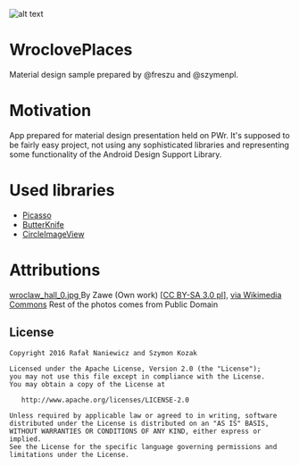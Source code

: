 ![alt text](https://raw.githubusercontent.com/freszu/WroclovePlaces/master/app/src/main/res/mipmap-xxxhdpi/ic_launcher.png)

# WroclovePlaces
Material design sample prepared by @freszu and @szymenpl.

# Motivation
App prepared for material design presentation held on PWr. It's supposed to be fairly easy project, not using any sophisticated libraries and representing some functionality of the Android Design Support Library.

# Used libraries
* [Picasso](http://square.github.io/picasso/)
* [ButterKnife](http://jakewharton.github.io/butterknife/)
* [CircleImageView](https://github.com/hdodenhof/CircleImageView)

# Attributions
<a href="https://raw.githubusercontent.com/freszu/WroclovePlaces/master/app/src/main/res/drawable-nodpi/wroclaw_centennial_hall0.jpg">
  wroclaw_hall_0.jpg
</a>
By Zawe (Own work) [<a href="http://creativecommons.org/licenses/by-sa/3.0/pl/deed.en">CC BY-SA 3.0 pl</a>], <a href="https://commons.wikimedia.org/wiki/File%3AHala_stulecia_wroc%C5%82aw_odbicie_fotnanny_zawe.jpg">via Wikimedia Commons</a>
Rest of the photos comes from Public Domain

## License


    Copyright 2016 Rafał Naniewicz and Szymon Kozak

    Licensed under the Apache License, Version 2.0 (the "License");
    you may not use this file except in compliance with the License.
    You may obtain a copy of the License at

       http://www.apache.org/licenses/LICENSE-2.0

    Unless required by applicable law or agreed to in writing, software
    distributed under the License is distributed on an "AS IS" BASIS,
    WITHOUT WARRANTIES OR CONDITIONS OF ANY KIND, either express or implied.
    See the License for the specific language governing permissions and
    limitations under the License.

